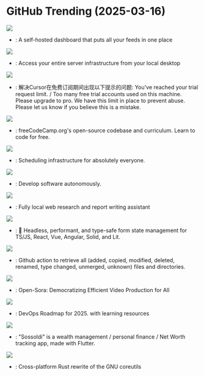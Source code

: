 # GitHub Trending (2025-03-16)

![](https://img.shields.io/badge/Go-New%20889-green?style=flat-square&logo=appveyor)
- [](https://github.comundefined): A self-hosted dashboard that puts all your feeds in one place

![](https://img.shields.io/badge/Java-New%20624-green?style=flat-square&logo=appveyor)
- [](https://github.comundefined): Access your entire server infrastructure from your local desktop

![](https://img.shields.io/badge/Shell-New%20314-green?style=flat-square&logo=appveyor)
- [](https://github.comundefined): 解决Cursor在免费订阅期间出现以下提示的问题: You've reached your trial request limit. / Too many free trial accounts used on this machine. Please upgrade to pro. We have this limit in place to prevent abuse. Please let us know if you believe this is a mistake.

![](https://img.shields.io/badge/TypeScript-New%20446-green?style=flat-square&logo=appveyor)
- [](https://github.comundefined): freeCodeCamp.org's open-source codebase and curriculum. Learn to code for free.

![](https://img.shields.io/badge/TypeScript-New%2028-green?style=flat-square&logo=appveyor)
- [](https://github.comundefined): Scheduling infrastructure for absolutely everyone.

![](https://img.shields.io/badge/Python-New%2062-green?style=flat-square&logo=appveyor)
- [](https://github.comundefined): Develop software autonomously.

![](https://img.shields.io/badge/Python-New%20444-green?style=flat-square&logo=appveyor)
- [](https://github.comundefined): Fully local web research and report writing assistant

![](https://img.shields.io/badge/TypeScript-New%2062-green?style=flat-square&logo=appveyor)
- [](https://github.comundefined): 🤖 Headless, performant, and type-safe form state management for TS/JS, React, Vue, Angular, Solid, and Lit.

![](https://img.shields.io/badge/TypeScript-New%205-green?style=flat-square&logo=appveyor)
- [](https://github.comundefined): Github action to retrieve all (added, copied, modified, deleted, renamed, type changed, unmerged, unknown) files and directories.

![](https://img.shields.io/badge/Python-New%20442-green?style=flat-square&logo=appveyor)
- [](https://github.comundefined): Open-Sora: Democratizing Efficient Video Production for All

![](https://img.shields.io/badge/none-New%2067-green?style=flat-square&logo=appveyor)
- [](https://github.comundefined): DevOps Roadmap for 2025. with learning resources

![](https://img.shields.io/badge/Dart-New%2082-green?style=flat-square&logo=appveyor)
- [](https://github.comundefined): "Sossoldi" is a wealth management / personal finance / Net Worth tracking app, made with Flutter.

![](https://img.shields.io/badge/Rust-New%20141-green?style=flat-square&logo=appveyor)
- [](https://github.comundefined): Cross-platform Rust rewrite of the GNU coreutils

